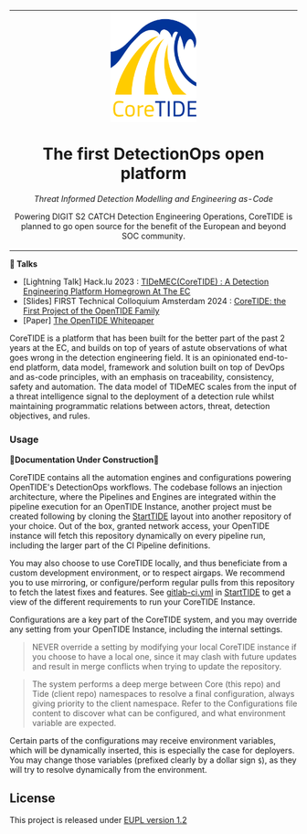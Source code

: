 <table align="center"><tr><td align="center" width="9999">
<img src="coretide-logo.png" align="center" width="150" alt="Project icon">

# The first DetectionOps open platform

_Threat Informed Detection Modelling and Engineering as-Code_

Powering DIGIT S2 CATCH Detection Engineering Operations,
CoreTIDE is planned to go open source for the benefit of the European and beyond SOC community.

</td></tr></table>

**🎤 Talks**

- [Lightning Talk] Hack.lu 2023 : [TIDeMEC(CoreTIDE) : A Detection Engineering Platform Homegrown At The EC](https://www.youtube.com/watch?v=lng-87nRTGQ)
- [Slides] FIRST Technical Colloquium Amsterdam 2024 : [CoreTIDE: the First Project of the OpenTIDE Family](https://www.first.org/resources/papers/amsterdam24/Benson-Housmann-Seguy-CoreTIDE-FIRST-TC-Amsterdam-2024.pdf) 
- [Paper] [The OpenTIDE Whitepaper](https://code.europa.eu/groups/ec-digit-s2/opentide/-/wikis/uploads/e66f0f311d758449b350ff4f96105898/OpenTIDE_White_Paper.pdf) 

CoreTIDE is a platform that has been built for the better part of the past 2 years at the EC, and builds on top of years of astute observations of what goes wrong in the detection engineering field. It is an opinionated end-to-end platform, data model, framework and solution built on top of DevOps and as-code principles, with an emphasis on traceability, consistency, safety and automation. The data model of TIDeMEC scales from the input of a threat intelligence signal to the deployment of a detection rule whilst maintaining programmatic relations between actors, threat, detection objectives, and rules.

### Usage

**🚧Documentation Under Construction🚧**

CoreTIDE contains all the automation engines and configurations powering OpenTIDE's DetectionOps workflows. The codebase follows an injection architecture, where the Pipelines and Engines are integrated within the pipeline execution for an OpenTIDE Instance, another project must be created following by cloning the [StartTIDE](https://code.europa.eu/ec-digit-s2/opentide/starttide) layout into another repository of your choice. Out of the box, granted network access, your OpenTIDE instance will fetch this repository dynamically on every pipeline run, including the larger part of the CI Pipeline definitions.

You may also choose to use CoreTIDE locally, and thus beneficiate from a custom development environment, or to respect airgaps. We recommend you to use mirroring, or configure/perform regular pulls from this repository to fetch the latest fixes and features. See [gitlab-ci.yml](https://code.europa.eu/ec-digit-s2/opentide/starttide/-/blob/tide/.gitlab-ci.yml?ref_type=heads) in [StartTIDE](https://code.europa.eu/ec-digit-s2/opentide/starttide) to get a view of the different requirements to run your CoreTIDE Instance.

Configurations are a key part of the CoreTIDE system, and you may override any setting from your OpenTIDE Instance, including the internal settings. 
> NEVER override a setting by modifying your local CoreTIDE instance if you choose to have a local one, since it may clash with future updates and result in merge conflicts when trying to update the repository.

> The system performs a deep merge between Core (this repo) and Tide (client repo) namespaces to resolve a final configuration, always giving priority to the client namespace. Refer to the Configurations file content to discover what can be configured, and what environment variable are expected.

Certain parts of the configurations may receive environment variables, which will be dynamically inserted, this is especially the case for deployers. You may change those variables (prefixed clearly by a dollar sign `$`), as they will try to resolve dynamically from the environment. 

## License
This project is released under [EUPL version 1.2](https://eupl.eu/)

